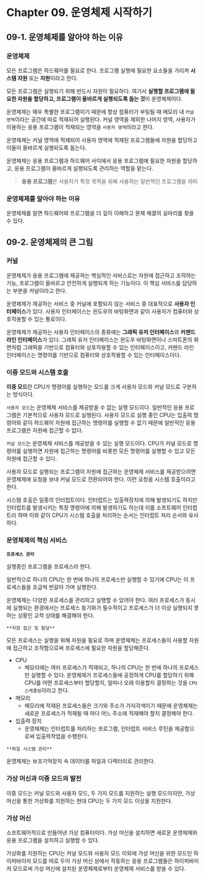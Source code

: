 # Chapter 09. 운영체제 시작하기

## 09-1. 운영체제를 알아야 하는 이유

### 운영체제

모든 프로그램은 하드웨어를 필요로 한다. 프로그램 실행에 필요한 요소들을 가리켜 **시스템 자원** 또는 **자원**이라고 한다.

모든 프로그램은 실행되기 위해 반드시 자원이 필요하다. 여기서 **실행할 프로그램에 필요한 자원을 할당하고, 프로그램이 올바르게 실행되도록 돕는 것**이 운영체제이다.

운영체제는 매우 특별한 프로그램이기 때문에 항상 컴퓨터가 부팅될 때 메모리 내 `커널 영역`이라는 공간에 따로 적재되어 실행된다. 커널 영역을 제외한 나머지 영역, 사용자가 이용하는 응용 프로그램이 적재되는 영역을 `사용자 영역`이라고 한다.

운영체제는 커널 영역에 적재되어 사용자 영역에 적재된 프로그램들에 자원을 할당하고 이들이 올바르게 실행되도록 돕는다.

운영체제는 응용 프로그램과 하드웨어 사이에서 응용 프로그램에 필요한 자원을 할당하고, 응용 프로그램이 올바르게 실행되도록 관리하는 역할을 맡는다.

> **응용 프로그램**은 사용자가 특정 목적을 위해 사용하는 일반적인 프로그램을 의미

### 운영체제를 알아야 하는 이유

운영체제를 알면 하드웨어와 프로그램을 더 깊이 이해하고 문제 해결의 실마리를 찾을 수 있다.

## 09-2. 운영체제의 큰 그림

### 커널

운영체제가 응용 프로그램에 제공하는 핵심적인 서비스로는 자원에 접근하고 조작하는 기능, 프로그램이 올바르고 안전하게 실행되게 하는 기능이다. 이 핵심 서비스를 담당하는 부분을 커널이라고 한다.

운영체제가 제공하는 서비스 중 커널에 포함되지 않는 서비스 중 대표적으로 **사용자 인터페이스**가 있다. 사용자 인터페이스는 윈도우의 바탕화면과 같이 사용자가 컴퓨터와 상호작용할 수 있는 통로이다.

운영체제가 제공하는 사용자 인터페이스의 종류에는 **그래픽 유저 인터페이스**와 **커맨드 라인 인터페이스**가 있다. 그래픽 유저 인터페이스는 윈도우 바탕화면이나 스마트폰의 화면처럼 그래픽을 기반으로 컴퓨터와 상호작용할 수 있는 인터페이스이고, 커맨드 라인 인터페이스는 명령어를 기반으로 컴퓨터와 상호작용할 수 있는 인터페이스이다.

### 이중 모드와 시스템 호출

**이중 모드**란 CPU가 명령어를 실행하는 모드를 크게 사용자 모드와 커널 모드로 구분하는 방식이다.

`사용자 모드`는 운영체제 서비스를 제공받을 수 없는 실행 모드이다. 일반적인 응용 프로그램은 기본적으로 사용자 모드로 실행된다. 사용자 모드로 실행 중인 CPU는 입출력 명령어와 같이 하드웨어 자원에 접근하는 명령어를 실행할 수 없기 때문에 일반적인 응용 프로그램은 자원에 접근할 수 없다.

`커널 모드`는 운영체제 서비스를 제공받을 수 있는 실행 모드이다. CPU가 커널 모드로 명령어를 실행하면 자원에 접근하는 명령어를 비롯한 모든 명령어를 실행할 수 있고 모든 자원에 접근할 수 있다.

사용자 모드로 실행되는 프로그램이 자원에 접근하는 운영체제 서비스를 제공받으려면 운영체제에 요청을 보내 커널 모드로 전환되어야 한다. 이런 요청을 시스템 호출이라고 한다.

시스템 호출은 일종의 인터럽트이다. 인터럽트는 입출력장치에 의해 발생되기도 하지만 인터럽트를 발생시키는 특정 명령어에 의해 발생하기도 하는데 이를 소프트웨어 인터럽트라 하며 이와 같이 CPU가 시스템 호출을 처리하는 순서는 인터럽트 처리 순서와 유사하다.

### 운영체제의 핵심 서비스

**`프로세스 관리`**

실행중인 프로그램을 프로세스라 한다.

일반적으로 하나의 CPU는 한 번에 하나의 프로세스만 실행할 수 있기에 CPU는 이 프로세스들을 조금씩 번갈아 가며 실행한다.

운영체제는 다양한 프로세스를 관리하고 실행할 수 있어야 한다. 여러 프로세스가 동시에 실행되는 환경에서는 프로세스 동기화가 필수적이고 프로세스가 더 이상 실행되지 못하는 상황인 교착 상태를 해결해야 한다.

`**자원 접근 및 할당**`

모든 프로세스는 실행을 위해 자원을 필요로 하며 운영체제는 프로세스들이 사용할 자원에 접근하고 조작함으로써 프로세스에 필요한 자원을 할당해준다.

- CPU
  - 메모리에는 여러 프로세스가 적재되고, 하나의 CPU는 한 번에 하나의 프로세스만 실행할 수 있다. 운영체제가 프로세스들에 공정하게 CPU를 할당하기 위해 CPU를 어떤 프로세스부터 할당할지, 얼마나 오래 이용할지 결정하는 것을 `CPU 스케줄링`이라고 한다.
- 메모리
  - 메모리에 적재된 프로세스들은 크기와 주소가 가지각색이기 때문에 운영체제는 새로운 프로세스가 적재될 때 마다 어느 주소에 적재해야 할지 결정해야 한다.
- 입출력 장치
  - 운영체제는 인터럽트를 처리하는 프로그램, 인터럽트 서비스 루틴을 제공함으로써 입출력작업을 수행한다.

`**파일 시스템 관리**`

운영체제는 보조기억장치 속 데이터를 파일과 디렉터리로 관리한다.

### 가상 머신과 이중 모드의 발전

이중 모드는 커널 모드와 사용자 모드, 두 가지 모드를 지원하는 실행 모드이지만, 가상 머신을 통한 가상화를 지원하는 현대 CPU는 두 가지 모드 이상을 지원한다.

### 가상 머신

소프트웨어적으로 만들어낸 가상 컴퓨터이다. 가상 머신을 설치하면 새로운 운영체제와 응용 프로그램을 설치하고 실행할 수 있다.

가상화를 지원하는 CPU는 커널 모드와 사용자 모드 이외에 가상 머신을 위한 모드인 하이퍼바이저 모드를 따로 두어 가상 머신 상에서 작동하는 응용 프로그램들은 하이퍼바이저 모드로써 가상 머신에 설치된 운영체제로부터 운영체제 서비스를 받을 수 있다.
